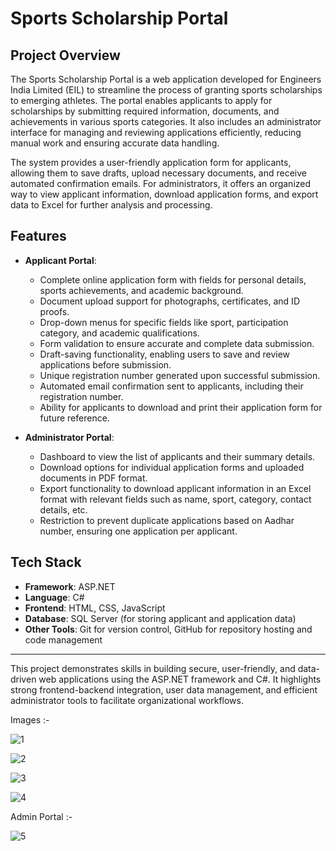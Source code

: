 # Sports Scholarship Portal

## Project Overview
The Sports Scholarship Portal is a web application developed for Engineers India Limited (EIL) to streamline the process of granting sports scholarships to emerging athletes. The portal enables applicants to apply for scholarships by submitting required information, documents, and achievements in various sports categories. It also includes an administrator interface for managing and reviewing applications efficiently, reducing manual work and ensuring accurate data handling.

The system provides a user-friendly application form for applicants, allowing them to save drafts, upload necessary documents, and receive automated confirmation emails. For administrators, it offers an organized way to view applicant information, download application forms, and export data to Excel for further analysis and processing.

## Features
- **Applicant Portal**:
  - Complete online application form with fields for personal details, sports achievements, and academic background.
  - Document upload support for photographs, certificates, and ID proofs.
  - Drop-down menus for specific fields like sport, participation category, and academic qualifications.
  - Form validation to ensure accurate and complete data submission.
  - Draft-saving functionality, enabling users to save and review applications before submission.
  - Unique registration number generated upon successful submission.
  - Automated email confirmation sent to applicants, including their registration number.
  - Ability for applicants to download and print their application form for future reference.

- **Administrator Portal**:
  - Dashboard to view the list of applicants and their summary details.
  - Download options for individual application forms and uploaded documents in PDF format.
  - Export functionality to download applicant information in an Excel format with relevant fields such as name, sport, category, contact details, etc.
  - Restriction to prevent duplicate applications based on Aadhar number, ensuring one application per applicant.

## Tech Stack
- **Framework**: ASP.NET
- **Language**: C#
- **Frontend**: HTML, CSS, JavaScript
- **Database**: SQL Server (for storing applicant and application data)
- **Other Tools**: Git for version control, GitHub for repository hosting and code management

---

This project demonstrates skills in building secure, user-friendly, and data-driven web applications using the ASP.NET framework and C#. It highlights strong frontend-backend integration, user data management, and efficient administrator tools to facilitate organizational workflows.

Images :-

![1](https://github.com/user-attachments/assets/c31b5736-841c-4cb2-83f5-449f5624bb56)

![2](https://github.com/user-attachments/assets/58698565-6c06-4793-ac8e-2e7e9677149e)

![3](https://github.com/user-attachments/assets/cf7ca839-37e4-4513-862a-7a493a959a3f)

![4](https://github.com/user-attachments/assets/68a49bbd-f5d9-4191-8bab-722fe6233743)


Admin Portal :-

![5](https://github.com/user-attachments/assets/7f1b2844-9ad2-49f7-85a3-2552fb8c9d41)

